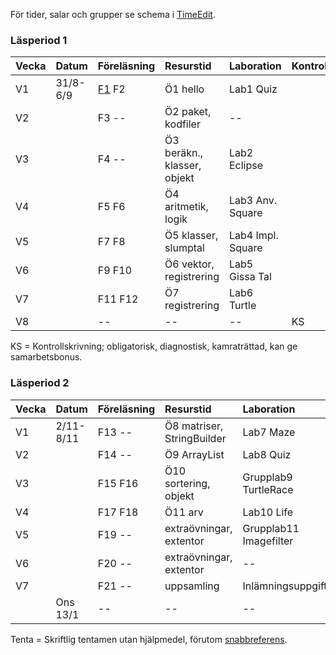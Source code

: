 För tider, salar och grupper se schema i [TimeEdit].

### Läsperiod 1 ###

| Vecka| Datum        | Föreläsning | Resurstid                    | Laboration          |Kontroll|
|:-----|:-------------|:------------|:-----------                  |:--------------------|:-------|
| V1   | 31/8-6/9     | [F1] F2     | Ö1 hello                     | Lab1 Quiz           |        |
| V2   |              | F3  --      | Ö2 paket, kodfiler           | --                  |        |
| V3   |              | F4  --      | Ö3 beräkn., klasser, objekt  | Lab2 Eclipse        |        |
| V4   |              | F5 F6       | Ö4 aritmetik, logik          | Lab3 Anv. Square    |        |
| V5   |              | F7 F8       | Ö5 klasser, slumptal         | Lab4 Impl. Square   |        |
| V6   |              | F9 F10      | Ö6 vektor, registrering      | Lab5 Gissa Tal      |        |
| V7   |              | F11 F12     | Ö7 registrering              | Lab6 Turtle         |        |
| V8   |              | --          | --                           | --                  | KS     |

KS = Kontrollskrivning; obligatorisk, diagnostisk, kamraträttad, kan ge samarbetsbonus.

### Läsperiod 2 ### 

| Vecka| Datum        | Föreläsning | Resurstid                    | Laboration             |Kontroll|
|:-----|:-------------|:------------|:-----------                  |:---------------------  |:-------|
| V1   | 2/11-8/11    | F13 --      | Ö8 matriser, StringBuilder   | Lab7 Maze              |        |
| V2   |              | F14 --      | Ö9 ArrayList                 | Lab8 Quiz              |        |
| V3   |              | F15 F16     | Ö10 sortering, objekt        | Grupplab9 TurtleRace   |        |
| V4   |              | F17 F18     | Ö11 arv                      | Lab10 Life             |        |
| V5   |              | F19 --      | extraövningar, extentor      | Grupplab11 Imagefilter |        |
| V6   |              | F20 --      | extraövningar, extentor      | --                     |        |
| V7   |              | F21 --      | uppsamling                   | Inlämningsuppgift      |        |
|      | Ons 13/1     | --          | --                           | --                     | Tenta  |

Tenta = Skriftlig tentamen utan hjälpmedel, förutom [snabbreferens].

[TimeEdit]: http://cs.lth.se/eda016/schema   
[F1]: http://fileadmin.cs.lth.se/cs/Education/EDA016/lectures/f1.pdf
[snabbreferens]: http://cs.lth.se/eda016/javaref
